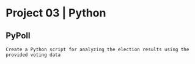 # Project 03 | Python

  ## PyPoll

    Create a Python script for analyzing the election results using the provided voting data